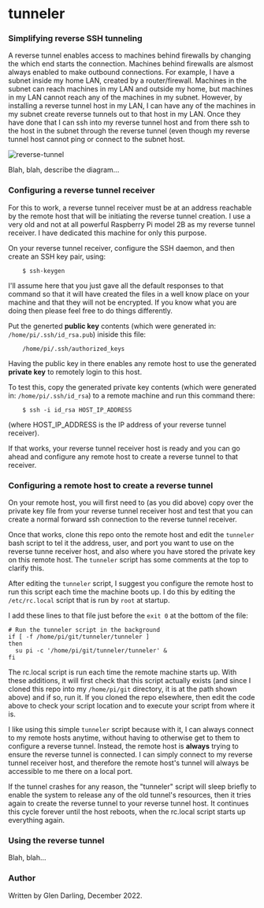# tunneler

### Simplifying reverse SSH tunneling

A reverse tunnel enables access to machines behind firewalls by changing the
which end starts the connection. Machines behind firewalls are alsmost always
enabled to make outbound connections. For example, I have a subnet inside my
home LAN, created by a router/firewall. Machines in the subnet can reach
machines in my LAN and outside my home, but machines in my LAN cannot reach
any of the machines in my subnet. However, by installing a reverse tunnel
host in my LAN, I can have any of the machines in my subnet create reverse
tunnels out to that host in my LAN. Once they have done that I can ssh into
my reverse tunnel host and from there ssh to the host in the subnet through
the reverse tunnel (even though my reverse tunnel host cannot ping or connect
to the subnet host.

![reverse-tunnel](https://raw.githubusercontent.com/MegaMosquito/monitor/main/reverse-tunnel.png)

Blah, blah, describe the diagram...

### Configuring a reverse tunnel receiver

For this to work, a reverse tunnel receiver must be at an address reachable
by the remote host that will be initiating the reverse tunnel creation. I use
a very old and not at all powerful Raspberry Pi model 2B as my reverse tunnel
receiver. I have dedicated this machine for only this purpose.

On your reverse tunnel receiver, configure the SSH daemon, and then create an SSH key pair, using:

```
    $ ssh-keygen
```

I'll assume here that you just gave all the default responses to that command
so that it will have created the files in a well know place on your machine
and that they will not be encrypted. If you know what you are doing then
please feel free to do things differently.

Put the generted **public key** contents (which were generated in:
`/home/pi/.ssh/id_rsa.pub`) iniside this file:

```
    /home/pi/.ssh/authorized_keys
```

Having the public key in there enables any remote host to use the generated
**private key** to remotely login to this host.

To test this, copy the generated private key contents (which were generated
in: `/home/pi/.ssh/id_rsa`) to a remote machine and run this command there:

```
    $ ssh -i id_rsa HOST_IP_ADDRESS
```

(where HOST_IP_ADDRESS is the IP address of your reverse tunnel receiver).

If that works, your reverse tunnel receiver host is ready and you can go
ahead and configure any remote host to create a reverse tunnel to that
receiver.

### Configuring a remote host to create a reverse tunnel

On your remote host, you will first need to (as you did above) copy over the
private key file from your reverse tunnel receiver host and test that you
can create a normal forward ssh connection to the reverse tunnel receiver.

Once that works, clone this repo onto the remote host and edit the
`tunneler` bash script to tel it the address, user, and port you want to
use on the reverse tunne receiver host, and also where you have stored the
private key on this remote host. The `tunneler` script has some comments
at the top to clarify this.

After editing the `tunneler` script, I suggest you configure the remote
host to run this script each time the machine boots up. I do this by
editing the `/etc/rc.local` script that is run by `root` at startup.

I add these lines to that file just before the `exit 0` at the bottom
of the file:

```
# Run the tunneler script in the background
if [ -f /home/pi/git/tunneler/tunneler ]
then
  su pi -c '/home/pi/git/tunneler/tunneler' &
fi
```

The rc.local script is run each time the remote machine starts up. With
these additions, it will first check that this script actually exists (and
since I cloned this repo into my `/home/pi/git` directory, it is at the path
shown above) and if so, run it. If you cloned the repo elsewhere, then edit
the code above to check your script location and to execute your script from
where it is.

I like using this simple `tunneler` script because with it, I can always
connect to my remote hosts anytime, without having to otherwise get to
them to configure a reverse tunnel. Instead, the remote host is **always**
trying to ensure the reverse tunnel is connected. I can simply connect to my
reverse tunnel receiver host, and therefore the remote host's tunnel will
always be accessible to me there on a local port.

If the tunnel crashes for any reason, the "tunneler" script will sleep
briefly to enable the system to release any of the old tunnel's resources,
then it tries again to create the reverse tunnel to your reverse tunnel host.
It continues this cycle forever until the host reboots, when the rc.local
script starts up everything again.

### Using the reverse tunnel

Blah, blah...

### Author

Written by Glen Darling, December 2022.

